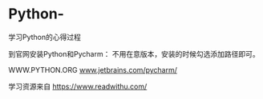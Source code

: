 # Python-
学习Python的心得过程

到官网安装Python和Pycharm：
  不用在意版本，安装的时候勾选添加路径即可。
 
  WWW.PYTHON.ORG
  www.jetbrains.com/pycharm/

  学习资源来自 https://www.readwithu.com/
